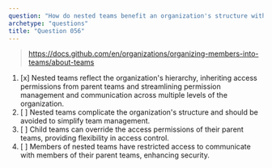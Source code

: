 ```yaml
---
question: "How do nested teams benefit an organization's structure within GitHub?"
archetype: "questions"
title: "Question 056"
---
```


> https://docs.github.com/en/organizations/organizing-members-into-teams/about-teams
1. [x] Nested teams reflect the organization's hierarchy, inheriting access permissions from parent teams and streamlining permission management and communication across multiple levels of the organization.
1. [ ] Nested teams complicate the organization's structure and should be avoided to simplify team management.
1. [ ] Child teams can override the access permissions of their parent teams, providing flexibility in access control.
1. [ ] Members of nested teams have restricted access to communicate with members of their parent teams, enhancing security.
